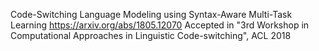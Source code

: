 Code-Switching Language Modeling using Syntax-Aware Multi-Task Learning https://arxiv.org/abs/1805.12070
Accepted in "3rd Workshop in Computational Approaches in Linguistic Code-switching", ACL 2018